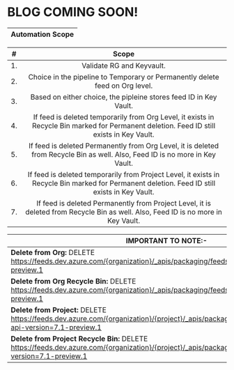 # BLOG COMING SOON!

| __Automation Scope__ | 
| --------- |

| __#__ | __Scope__ |
| --------- |:---------:| 
| 1. | Validate RG and Keyvault. | 
| 2. | Choice in the pipeline to Temporary or Permanently delete feed on Org level. | 
| 3. | Based on either choice, the pipleine stores feed ID in Key Vault. | 
| 4. | If feed is deleted temporarily from Org Level, it exists in Recycle Bin marked for Permanent deletion. Feed ID still exists in Key Vault. |
| 5. | If feed is deleted Permanently from Org Level, it is deleted from Recycle Bin as well. Also, Feed ID is no more in Key Vault. |
| 6. | If feed is deleted temporarily from Project Level, it exists in Recycle Bin marked for Permanent deletion. Feed ID still exists in Key Vault. |
| 7. | If feed is deleted Permanently from Project Level, it is deleted from Recycle Bin as well. Also, Feed ID is no more in Key Vault. |

| __IMPORTANT TO NOTE:-__ | 
| --------- |
| __Delete from Org:__ DELETE https://feeds.dev.azure.com/{organization}/_apis/packaging/feeds/{feedId}?api-version=7.1-preview.1 |
| __Delete from Org Recycle Bin:__ DELETE https://feeds.dev.azure.com/{organization}/_apis/packaging/feeds/{feedId}?api-version=7.1-preview.1 |
| __Delete from Project:__ DELETE https://feeds.dev.azure.com/{organization}/{project}/_apis/packaging/feedrecyclebin/{feedId}?api-version=7.1-preview.1 |
| __Delete from Project Recycle Bin:__ DELETE https://feeds.dev.azure.com/{organization}/{project}/_apis/packaging/feeds/{feedId}?api-version=7.1-preview.1 |
